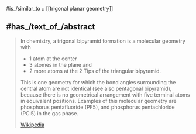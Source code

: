 
#is_/similar_to :: [[trigonal planar geometry]]


## #has_/text_of_/abstract 

> In chemistry, a trigonal bipyramid formation is a molecular geometry with 
> - 1 atom at the center 
> - 3 atomes in the plane and 
> - 2 more atoms at the 2 Tips of the triangular bipyramid. 
> 
> This is one geometry for which the bond angles surrounding the central atom are not identical 
> (see also pentagonal bipyramid), 
> because there is no geometrical arrangement with five terminal atoms in equivalent positions. 
> Examples of this molecular geometry are phosphorus pentafluoride (PF5), 
> and phosphorus pentachloride (PCl5) in the gas phase.
>
> [Wikipedia](https://en.wikipedia.org/wiki/Trigonal%20bipyramidal%20molecular%20geometry)


